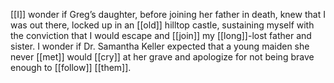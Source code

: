 [[I]] wonder if Greg’s daughter, before joining her father in death, knew that I was out there, locked up in an [[old]] hilltop castle, sustaining myself with the conviction that I would escape and [[join]] my [[long]]-lost father and sister. I wonder if Dr. Samantha Keller expected that a young maiden she never [[met]] would [[cry]] at her grave and apologize for not being brave enough to [[follow]] [[them]].